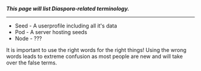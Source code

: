 ***This page will list Diaspora-related terminology.***
<hr>

* Seed - A userprofile including all it's data
* Pod - A server hosting seeds
* Node - ???

It is important to use the right words for the right things! Using the wrong words leads to extreme confusion as most people are new and will take over the false terms.